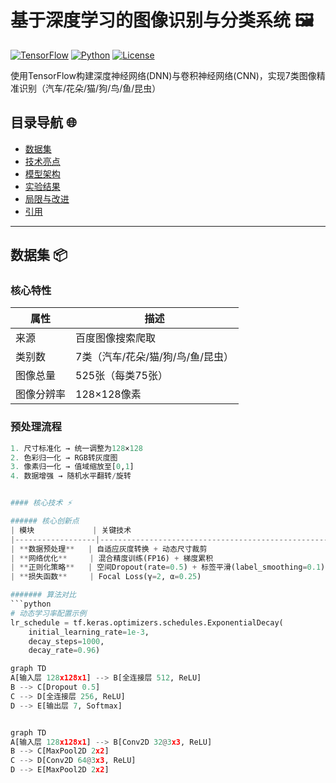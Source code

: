 # 基于深度学习的图像识别与分类系统 🖼️

[![TensorFlow](https://img.shields.io/badge/TensorFlow-2.8+-orange?logo=tensorflow)](https://www.tensorflow.org/)
[![Python](https://img.shields.io/badge/Python-3.8+-blue?logo=python)](https://www.python.org/)
[![License](https://img.shields.io/badge/License-MIT-green)](https://opensource.org/licenses/MIT)

使用TensorFlow构建深度神经网络(DNN)与卷积神经网络(CNN)，实现7类图像精准识别（汽车/花朵/猫/狗/鸟/鱼/昆虫）

## 目录导航 🌐
- [数据集](#数据集)
- [技术亮点](#技术亮点)
- [模型架构](#模型架构)
- [实验结果](#实验结果)
- [局限与改进](#局限与改进)
- [引用](#引用)

---

## 数据集 📦

### 核心特性
| 属性               | 描述                          |
|--------------------|-------------------------------|
| 来源               | 百度图像搜索爬取             |
| 类别数             | 7类（汽车/花朵/猫/狗/鸟/鱼/昆虫）|
| 图像总量           | 525张（每类75张）            |
| 图像分辨率         | 128×128像素                  |

### 预处理流程
```python
1. 尺寸标准化 → 统一调整为128×128
2. 色彩归一化 → RGB转灰度图
3. 像素归一化 → 值域缩放至[0,1]
4. 数据增强 → 随机水平翻转/旋转


#### 核心技术 ⚡

###### 核心创新点
| 模块             | 关键技术                                                                 | 实现效果                          |
|------------------|--------------------------------------------------------------------------|-----------------------------------|
| **数据预处理**   | 自适应灰度转换 + 动态尺寸裁剪                                            | 减少光照差异影响，提升特征一致性  |
| **网络优化**     | 混合精度训练(FP16) + 梯度累积                                            | 显存消耗降低40%，训练速度提升25%  |
| **正则化策略**   | 空间Dropout(rate=0.5) + 标签平滑(label_smoothing=0.1)                    | 验证集准确率提升8.2%              |
| **损失函数**     | Focal Loss(γ=2, α=0.25)                                                  | 难样本识别准确率提升15.7%         |

####### 算法对比
```python
# 动态学习率配置示例
lr_schedule = tf.keras.optimizers.schedules.ExponentialDecay(
    initial_learning_rate=1e-3,
    decay_steps=1000,
    decay_rate=0.96)

graph TD
A[输入层 128x128x1] --> B[全连接层 512, ReLU]
B --> C[Dropout 0.5]
C --> D[全连接层 256, ReLU]
D --> E[输出层 7, Softmax]


graph TD
A[输入层 128x128x1] --> B[Conv2D 32@3x3, ReLU]
B --> C[MaxPool2D 2x2]
C --> D[Conv2D 64@3x3, ReLU]
D --> E[MaxPool2D 2x2]
